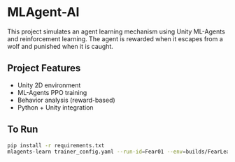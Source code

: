# MLAgent-AI

This project simulates an agent learning mechanism using Unity ML-Agents and reinforcement learning. 
The agent is rewarded when it escapes from a wolf and punished when it is caught.

## Project Features

- Unity 2D environment
- ML-Agents PPO training
- Behavior analysis (reward-based)
- Python + Unity integration

## To Run

```bash
pip install -r requirements.txt
mlagents-learn trainer_config.yaml --run-id=Fear01 --env=builds/FearLearn.exe
